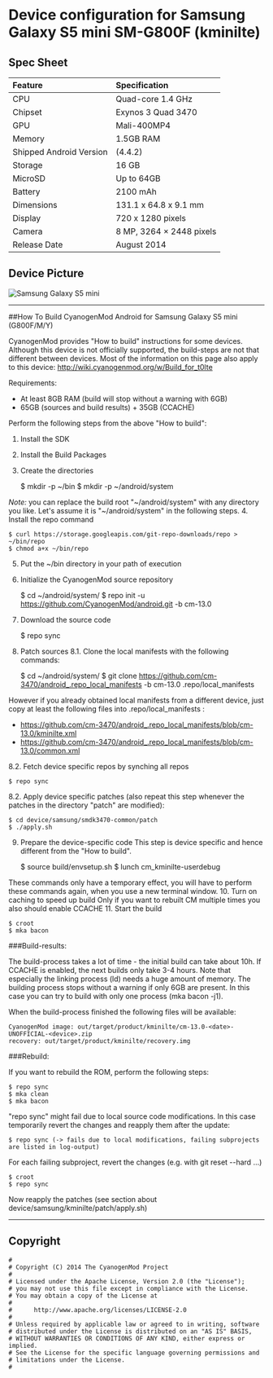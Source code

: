 # Device configuration for Samsung Galaxy S5 mini SM-G800F (kminilte)

## Spec Sheet

| Feature                 | Specification                     |
| :---------------------- | :-------------------------------- |
| CPU                     | Quad-core 1.4 GHz                 |
| Chipset                 | Exynos 3 Quad 3470                |
| GPU                     | Mali-400MP4                       |
| Memory                  | 1.5GB RAM                         |
| Shipped Android Version | (4.4.2)                           |
| Storage                 | 16 GB                             |
| MicroSD                 | Up to 64GB                        |
| Battery                 | 2100 mAh                          |
| Dimensions              | 131.1 x 64.8 x 9.1 mm             |
| Display                 | 720 x 1280 pixels                 |
| Camera                  | 8 MP, 3264 × 2448 pixels          |
| Release Date            | August 2014                       |


## Device Picture

![Samsung Galaxy S5 mini](http://images.samsung.com/is/image/samsung/de_SM-G800FZBADBT_000246076_Front_blue?$DT-Gallery$ "Samsung Galaxy S5 mini")

----------

##How To Build CyanogenMod Android for Samsung Galaxy S5 mini (G800F/M/Y)

CyanogenMod provides "How to build" instructions for some devices. Although this device is not officially supported, the build-steps are not that different between devices. Most of the information on this page also apply to this device: 
http://wiki.cyanogenmod.org/w/Build_for_t0lte

Requirements:

- At least 8GB RAM (build will stop without a warning with 6GB)
- 65GB (sources and build results) + 35GB (CCACHE)

Perform the following steps from the above "How to build":
1. Install the SDK
2. Install the Build Packages
3. Create the directories

    $ mkdir -p ~/bin
    $ mkdir -p ~/android/system

  *Note:* you can replace the build root "~/android/system" with any directory you like. Let's assume it is "~/android/system" in the following steps.
4. Install the repo command

    $ curl https://storage.googleapis.com/git-repo-downloads/repo > ~/bin/repo
    $ chmod a+x ~/bin/repo
5. Put the ~/bin directory in your path of execution
6. Initialize the CyanogenMod source repository

    $ cd ~/android/system/
    $ repo init -u https://github.com/CyanogenMod/android.git -b cm-13.0
7. Download the source code

    $ repo sync
8. Patch sources
8.1. Clone the local manifests with the following commands:
	
	$ cd ~/android/system/
	$ git clone https://github.com/cm-3470/android_.repo_local_manifests -b cm-13.0 .repo/local_manifests

However if you already obtained local manifests from a different device, just copy at least the following files into .repo/local_manifests :

- https://github.com/cm-3470/android_.repo_local_manifests/blob/cm-13.0/kminilte.xml
- https://github.com/cm-3470/android_.repo_local_manifests/blob/cm-13.0/common.xml

8.2. Fetch device specific repos by synching all repos

	$ repo sync
8.2. Apply device specific patches (also repeat this step whenever the patches in the directory "patch" are modified):

	$ cd device/samsung/smdk3470-common/patch
	$ ./apply.sh
9. Prepare the device-specific code
  This step is device specific and hence different from the "How to build".
  
    $ source build/envsetup.sh
    $ lunch cm_kminilte-userdebug

  These commands only have a temporary effect, you will have to perform these commands again,   when you use a new terminal window.
10. Turn on caching to speed up build
  Only if you want to rebuilt CM multiple times you also should enable CCACHE
11. Start the build

    $ croot
    $ mka bacon

###Build-results:

The build-process takes a lot of time - the initial build can take about 10h. If CCACHE is enabled, the next builds only take 3-4 hours.
Note that especially the linking process (ld) needs a huge amount of memory. The building process stops without a warning if only 6GB are present. In this case you can try to build with only one process (mka bacon -j1).

When the build-process finished the following files will be available:

	CyanogenMod image: out/target/product/kminilte/cm-13.0-<date>-UNOFFICIAL-<device>.zip
	recovery: out/target/product/kminilte/recovery.img

###Rebuild:

If you want to rebuild the ROM, perform the following steps:

	$ repo sync
	$ mka clean
	$ mka bacon

"repo sync" might fail due to local source code modifications. In this case temporarily revert the changes and reapply them after the update:

	$ repo sync (-> fails due to local modifications, failing subprojects are listed in log-output)
  
For each failing subproject, revert the changes (e.g. with git reset --hard ...)

	$ croot
	$ repo sync

Now reapply the patches (see section about device/samsung/kminilte/patch/apply.sh)

----------

## Copyright

```
#
# Copyright (C) 2014 The CyanogenMod Project
#
# Licensed under the Apache License, Version 2.0 (the "License");
# you may not use this file except in compliance with the License.
# You may obtain a copy of the License at
#
#      http://www.apache.org/licenses/LICENSE-2.0
#
# Unless required by applicable law or agreed to in writing, software
# distributed under the License is distributed on an "AS IS" BASIS,
# WITHOUT WARRANTIES OR CONDITIONS OF ANY KIND, either express or implied.
# See the License for the specific language governing permissions and
# limitations under the License.
#
```
